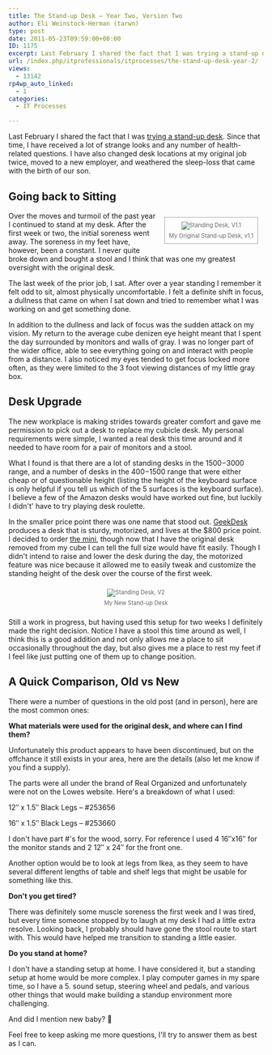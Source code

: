 ```yaml
---
title: The Stand-up Desk – Year Two, Version Two
author: Eli Weinstock-Herman (tarwn)
type: post
date: 2011-05-23T09:59:00+00:00
ID: 1175
excerpt: Last February I shared the fact that I was trying a stand-up desk. Since that time, I have received a lot of strange looks and any number of health-related questions. I have also changed desk locations at my original job twice, moved to a new employer, and weathered the sleep-loss that came with the birth of our son.
url: /index.php/itprofessionals/itprocesses/the-stand-up-desk-year-2/
views:
  - 13142
rp4wp_auto_linked:
  - 1
categories:
  - IT Processes

---
```

Last February I shared the fact that I was [trying a stand-up desk][1]. Since that time, I have received a lot of strange looks and any number of health-related questions. I have also changed desk locations at my original job twice, moved to a new employer, and weathered the sleep-loss that came with the birth of our son. 

## Going back to Sitting

<div style="border: 1px solid #AAAAAA; float: right; font-size: 80%; color: #666666; text-align: center; padding: 8px; margin: 1em;">
  <img src="http://www.tiernok.com/LTDBlog/desk_1.1.jpg" alt="Standing Desk, V1.1" style="padding-bottom: 5px; max-width: 200px;" /><br /> My Original Stand-up Desk, v1.1
</div>

Over the moves and turmoil of the past year I continued to stand at my desk. After the first week or two, the initial soreness went away. The soreness in my feet have, however, been a constant. I never quite broke down and bought a stool and I think that was one my greatest oversight with the original desk.

The last week of the prior job, I sat. After over a year standing I remember it felt odd to sit, almost physically uncomfortable. I felt a definite shift in focus, a dullness that came on when I sat down and tried to remember what I was working on and get something done. 

In addition to the dullness and lack of focus was the sudden attack on my vision. My return to the average cube denizen eye height meant that I spent the day surrounded by monitors and walls of gray. I was no longer part of the wider office, able to see everything going on and interact with people from a distance. I also noticed my eyes tended to get focus locked more often, as they were limited to the 3 foot viewing distances of my little gray box.

## Desk Upgrade

The new workplace is making strides towards greater comfort and gave me permission to pick out a desk to replace my cubicle desk. My personal requirements were simple, I wanted a real desk this time around and it needed to have room for a pair of monitors and a stool.

What I found is that there are a lot of standing desks in the $1500-$3000 range, and a number of desks in the $400-$1500 range that were either cheap or of questionable height (listing the height of the keyboard surface is only helpful if you tell us which of the 5 surfaces is the keyboard surface). I believe a few of the Amazon desks would have worked out fine, but luckily I didn't' have to try playing desk roulette. 

In the smaller price point there was one name that stood out. <a href="http://www.geekdesk.com/" title="Visit GeekDesk" target="_blank">GeekDesk</a> produces a desk that is sturdy, motorized, and lives at the $800 price point. I decided to order [the mini][2], though now that I have the original desk removed from my cube I can tell the full size would have fit easily. Though I didn't intend to raise and lower the desk during the day, the motorized feature was nice because it allowed me to easily tweak and customize the standing height of the desk over the course of the first week.

<div style="font-size: 80%; color: #666666; text-align: center; padding: 8px; margin: 1em;">
  <img src="http://www.tiernok.com/LTDBlog/20110519_538_th.jpg" alt="Standing Desk, V2" style="padding-bottom: 5px;" /><br /> My New Stand-up Desk
</div>

Still a work in progress, but having used this setup for two weeks I definitely made the right decision. Notice I have a stool this time around as well, I think this is a good addition and not only allows me a place to sit occasionally throughout the day, but also gives me a place to rest my feet if I feel like just putting one of them up to change position.

## A Quick Comparison, Old vs New

There were a number of questions in the old post (and in person), here are the most common ones:

**What materials were used for the original desk, and where can I find them?**
  
Unfortunately this product appears to have been discontinued, but on the offchance it still exists in your area, here are the details (also let me know if you find a supply).

The parts were all under the brand of Real Organized and unfortunately were not on the Lowes website. Here's a breakdown of what I used:
  
12″ x 1.5″ Black Legs – #253656
  
16″ x 1.5″ Black Legs – #253660

I don't have part #'s for the wood, sorry. For reference I used 4 16″x16″ for the monitor stands and 2 12″ x 24″ for the front one.

Another option would be to look at legs from Ikea, as they seem to have several different lengths of table and shelf legs that might be usable for something like this.

**Don't you get tired?**
  
There was definitely some muscle soreness the first week and I was tired, but every time someone stopped by to laugh at my desk I had a little extra resolve. Looking back, I probably should have gone the stool route to start with. This would have helped me transition to standing a little easier.

**Do you stand at home?**
  
I don't have a standing setup at home. I have considered it, but a standing setup at home would be more complex. I play computer games in my spare time, so I have a 5. sound setup, steering wheel and pedals, and various other things that would make building a standup environment more challenging.

And did I mention new baby? 🙂

Feel free to keep asking me more questions, I'll try to answer them as best as I can.

 [1]: /index.php/ITProfessionals/ITProcesses/trying-the-stand-up-desk "Read the original post"
 [2]: http://www.geekdesk.com/default.asp?contentID=606 "The Mini GeekDesk"